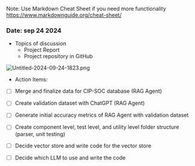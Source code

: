Note: Use Markdown Cheat Sheet if you need more functionality
https://www.markdownguide.org/cheat-sheet/
### Date: sep 24 2024 
- Topics of discussion
    - Project Report
    - Project repository in GitHub

![Untitled-2024-09-24-1823.png](..%2F..%2F..%2F..%2F..%2F..%2FDownloads%2FUntitled-2024-09-24-1823.png)

- Action Items:

* [ ] Merge and finalize data for CIP-SOC database (RAG Agent)
* [ ] Create validation dataset with ChatGPT (RAG Agent)
* [ ] Generate initial accuracy metrics of RAG Agent with validation dataset
* [ ] Create component level, test level, and utility level folder structure (parser, unit testing)
* [ ] Decide vector store and write code for the vector store
* [ ] Decide which LLM to use and write the code 

